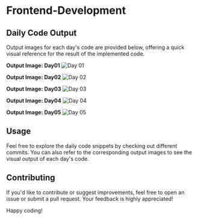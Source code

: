 # Frontend-Development

## Daily Code Output

Output images for each day's code are provided below, offering a quick visual reference for the result of the implemented code.

**Output Image: Day01**
![Day 01](https://github.com/ErShubham4u/Frontend-Development/assets/100616631/3f07fc62-5795-4c86-bfb0-871de863ce57)

**Output Image: Day02**
![Day 02](https://github.com/ErShubham4u/Frontend-Development/assets/100616631/e5ea5229-9c3f-4236-b5ae-801b5ba40956)

**Output Image: Day03**
![Day 03](https://github.com/ErShubham4u/Frontend-Development/assets/100616631/b8fa98a3-981a-45d7-a500-42eb122f99eb)

**Output Image: Day04**
![Day 04](https://github.com/ErShubham4u/Frontend-Development/assets/100616631/98eb3cde-418b-4aea-b0bf-575b049c0b6e)

**Output Image: Day05**
![Day 05](https://github.com/ErShubham4u/Frontend-Development/assets/100616631/851311df-2fb5-46ed-9f65-d06c8fde2ae0)

## Usage

Feel free to explore the daily code snippets by checking out different commits. You can also refer to the corresponding output images to see the visual output of each day's code.

## Contributing

If you'd like to contribute or suggest improvements, feel free to open an issue or submit a pull request. Your feedback is highly appreciated!

Happy coding!
